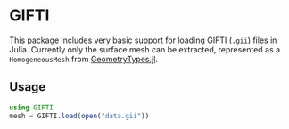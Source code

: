 # GIFTI

This package includes very basic support for loading GIFTI (`.gii`) files in Julia. Currently only the surface mesh can be extracted, represented as a `HomogeneousMesh` from [GeometryTypes.jl](https://github.com/JuliaGeometry/GeometryTypes.jl).

## Usage

```julia
using GIFTI
mesh = GIFTI.load(open("data.gii"))
```
